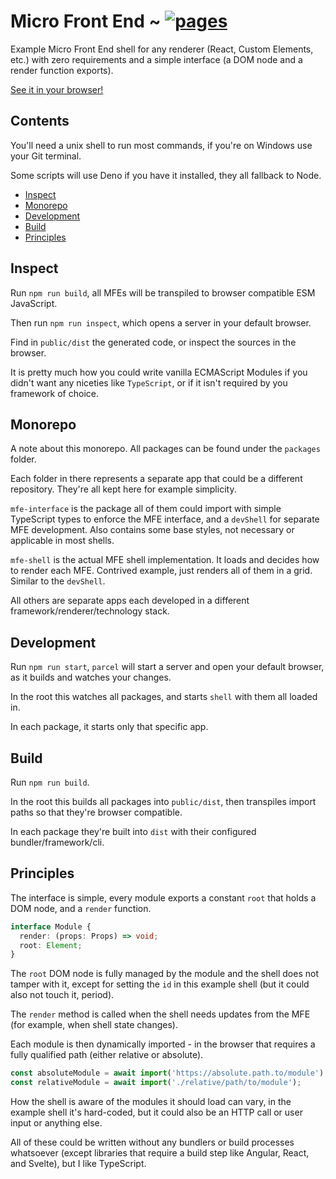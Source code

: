 # Micro Front End ~ [![pages](https://img.shields.io/github/deployments/rabelloo/micro-front-end/github-pages?color=blue&label=pages&logo=github)](https://rabelloo.github.io/micro-front-end)

Example Micro Front End shell for any renderer (React, Custom Elements, etc.) with zero requirements and a simple interface (a DOM node and a render function exports).

[See it in your browser!](https://rabelloo.github.io/micro-front-end)

## Contents

You'll need a unix shell to run most commands, if you're on Windows use your Git terminal.

Some scripts will use Deno if you have it installed, they all fallback to Node.

- [Inspect](#Inspect)
- [Monorepo](#Monorepo)
- [Development](#Development)
- [Build](#Build)
- [Principles](#Principles)

## Inspect

Run `npm run build`, all MFEs will be transpiled to browser compatible ESM JavaScript.

Then run `npm run inspect`, which opens a server in your default browser.

Find in `public/dist` the generated code, or inspect the sources in the browser.

It is pretty much how you could write vanilla ECMAScript Modules if you didn't want any niceties like `TypeScript`, or if it isn't required by you framework of choice.

## Monorepo

A note about this monorepo. All packages can be found under the `packages` folder.

Each folder in there represents a separate app that could be a different repository. They're all kept here for example simplicity.

`mfe-interface` is the package all of them could import with simple TypeScript types to enforce the MFE interface, and a `devShell` for separate MFE development. Also contains some base styles, not necessary or applicable in most shells.

`mfe-shell` is the actual MFE shell implementation. It loads and decides how to render each MFE. Contrived example, just renders all of them in a grid. Similar to the `devShell`.

All others are separate apps each developed in a different framework/renderer/technology stack.

## Development

Run `npm run start`, `parcel` will start a server and open your default browser, as it builds and watches your changes.

In the root this watches all packages, and starts `shell` with them all loaded in.

In each package, it starts only that specific app.

## Build

Run `npm run build`.

In the root this builds all packages into `public/dist`, then transpiles import paths so that they're browser compatible.

In each package they're built into `dist` with their configured bundler/framework/cli.

## Principles

The interface is simple, every module exports a constant `root` that holds a DOM node, and a `render` function.

```ts
interface Module {
  render: (props: Props) => void;
  root: Element;
}
```

The `root` DOM node is fully managed by the module and the shell does not tamper with it, except for setting the `id` in this example shell (but it could also not touch it, period).

The `render` method is called when the shell needs updates from the MFE (for example, when shell state changes).

Each module is then dynamically imported - in the browser that requires a fully qualified path (either relative or absolute).

```ts
const absoluteModule = await import('https://absolute.path.to/module');
const relativeModule = await import('./relative/path/to/module');
```

How the shell is aware of the modules it should load can vary, in the example shell it's hard-coded, but it could also be an HTTP call or user input or anything else.

All of these could be written without any bundlers or build processes whatsoever (except libraries that require a build step like Angular, React, and Svelte), but I like TypeScript.
